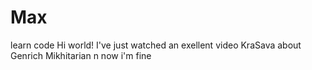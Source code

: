 # Max
learn code
Hi world!
I've just watched an exellent video KraSava about Genrich Mikhitarian
n
now i'm fine
